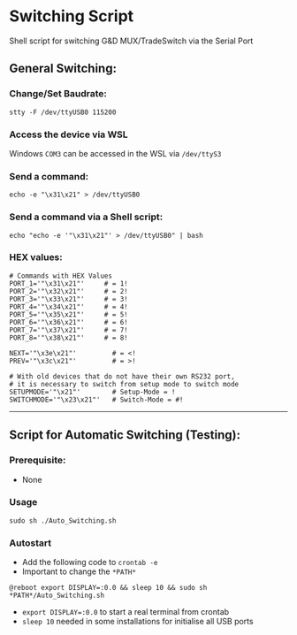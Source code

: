 # Switching Script
Shell script for switching G&D MUX/TradeSwitch via the Serial Port 

## General Switching:

### Change/Set Baudrate:
```
stty -F /dev/ttyUSB0 115200
```

### Access the device via WSL
Windows ```COM3``` can be accessed in the WSL via ```/dev/ttyS3```

### Send a command:
```
echo -e "\x31\x21" > /dev/ttyUSB0
```

### Send a command via a Shell script:
```
echo "echo -e '"\x31\x21"' > /dev/ttyUSB0" | bash
```

### HEX values:
```
# Commands with HEX Values
PORT_1='"\x31\x21"'     # = 1!
PORT_2='"\x32\x21"'     # = 2!
PORT_3='"\x33\x21"'     # = 3!
PORT_4='"\x34\x21"'     # = 4!
PORT_5='"\x35\x21"'     # = 5!
PORT_6='"\x36\x21"'     # = 6!
PORT_7='"\x37\x21"'     # = 7!
PORT_8='"\x38\x21"'     # = 8!

NEXT='"\x3e\x21"'         # = <!
PREV='"\x3c\x21"'         # = >!

# With old devices that do not have their own RS232 port,
# it is necessary to switch from setup mode to switch mode
SETUPMODE='"\x21"'        # Setup-Mode = !
SWITCHMODE='"\x23\x21"'   # Switch-Mode = #!
```

-------------

## Script for Automatic Switching (Testing):

### Prerequisite:
- None

### Usage
```
sudo sh ./Auto_Switching.sh
```

### Autostart
- Add the following code to ``crontab -e``
- Important to change the ``*PATH*``
```
@reboot export DISPLAY=:0.0 && sleep 10 && sudo sh *PATH*/Auto_Switching.sh
```
- ``export DISPLAY=:0.0`` to start a real terminal from crontab 
- ``sleep 10`` needed in some installations for initialise all USB ports 

